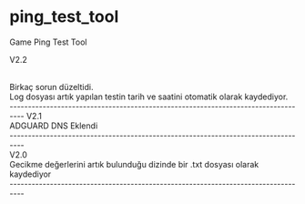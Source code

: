 # ping_test_tool
Game Ping Test Tool

V2.2 <p>
 <br>Birkaç sorun düzeltidi.
 <br>Log dosyası artık yapılan testin tarih ve saatini otomatik olarak kaydediyor.
<br>----------------------------------------------------------------------------------
V2.1 
<br>ADGUARD DNS Eklendi
<br>----------------------------------------------------------------------------------
<br>V2.0 
<br>Gecikme değerlerini artık bulunduğu dizinde bir .txt dosyası olarak kaydediyor
<br>----------------------------------------------------------------------------------
